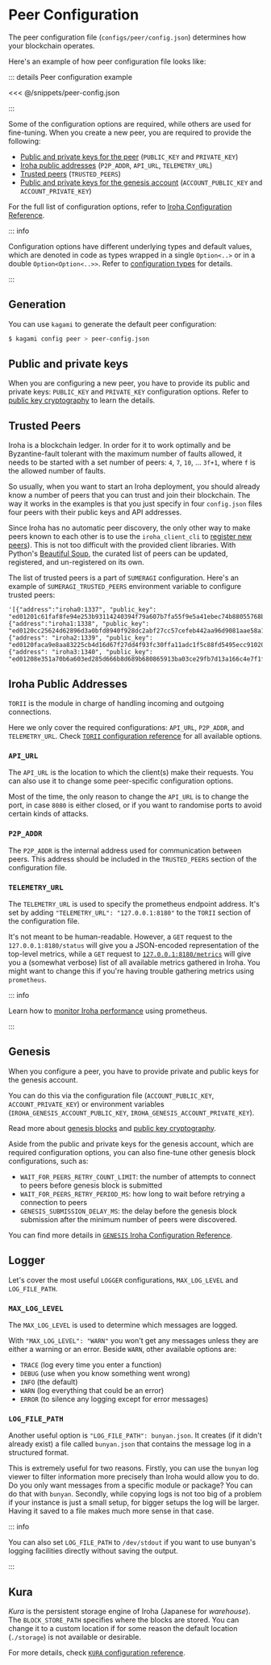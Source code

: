 # Peer Configuration

The peer configuration file (`configs/peer/config.json`) determines how
your blockchain operates.

Here's an example of how peer configuration file looks like:

::: details Peer configuration example

<<< @/snippets/peer-config.json

:::

Some of the configuration options are required, while others are used for
fine-tuning. When you create a new peer, you are required to provide the
following:

- [Public and private keys for the peer](#iroha-keys) (`PUBLIC_KEY` and
  `PRIVATE_KEY`)
- [Iroha public addresses](#iroha-public-addresses) (`P2P_ADDR`, `API_URL`,
  `TELEMETRY_URL`)
- [Trusted peers](#trusted-peers) (`TRUSTED_PEERS`)
- [Public and private keys for the genesis account](#genesis)
  (`ACCOUNT_PUBLIC_KEY` and `ACCOUNT_PRIVATE_KEY`)

For the full list of configuration options, refer to
[Iroha Configuration Reference](https://github.com/hyperledger/iroha/blob/iroha2-dev/docs/source/references/config.md).

::: info

Configuration options have different underlying types and default values,
which are denoted in code as types wrapped in a single `Option<..>` or in a
double `Option<Option<..>>`. Refer to
[configuration types](./configuration-types.md) for details.

:::

## Generation

You can use `kagami` to generate the default peer configuration:

```bash
$ kagami config peer > peer-config.json
```

## Public and private keys

When you are configuring a new peer, you have to provide its public and
private keys: `PUBLIC_KEY` and `PRIVATE_KEY` configuration options. Refer
to [public key cryptography](keys.md) to learn the details.

## Trusted Peers

Iroha is a blockchain ledger. In order for it to work optimally and be
Byzantine-fault tolerant with the maximum number of faults allowed, it
needs to be started with a set number of peers: `4`, `7`, `10`, ... `3f+1`,
where `f` is the allowed number of faults.

So usually, when you want to start an Iroha deployment, you should already
know a number of peers that you can trust and join their blockchain. The
way it works in the examples is that you just specify in four `config.json`
files four peers with their public keys and API addresses.

Since Iroha has no automatic peer discovery, the only other way to make
peers known to each other is to use the `iroha_client_cli` to
[register new peers](peer-management.md#registering-peers)). This is not
too difficult with the provided client libraries. With Python's
[Beautiful Soup](https://www.crummy.com/software/BeautifulSoup/), the
curated list of peers can be updated, registered, and un-registered on its
own.

The list of trusted peers is a part of `SUMERAGI` configuration. Here's an
example of `SUMERAGI_TRUSTED_PEERS` environment variable to configure
trusted peers:

```
'[{"address":"iroha0:1337", "public_key": "ed01201c61faf8fe94e253b93114240394f79a607b7fa55f9e5a41ebec74b88055768b"}, {"address":"iroha1:1338", "public_key": "ed0120cc25624d62896d3a0bfd8940f928dc2abf27cc57cefeb442aa96d9081aae58a1"}, {"address": "iroha2:1339", "public_key": "ed0120faca9e8aa83225cb4d16d67f27dd4f93fc30ffa11adc1f5c88fd5495ecc91020"}, {"address": "iroha3:1340", "public_key": "ed01208e351a70b6a603ed285d666b8d689b680865913ba03ce29fb7d13a166c4e7f1f"}]'
```

## Iroha Public Addresses

`TORII` is the module in charge of handling incoming and outgoing
connections.

Here we only cover the required configurations: `API_URL`, `P2P_ADDR`, and
`TELEMETRY_URL`. Check
[`TORII` configuration reference](https://github.com/hyperledger/iroha/blob/iroha2-dev/docs/source/references/config.md#torii)
for all available options.

### `API_URL`

The `API_URL` is the location to which the client(s) make their requests.
You can also use it to change some peer-specific configuration options.

Most of the time, the only reason to change the `API_URL` is to change the
port, in case `8080` is either closed, or if you want to randomise ports to
avoid certain kinds of attacks.

### `P2P_ADDR`

The `P2P_ADDR` is the internal address used for communication between
peers. This address should be included in the `TRUSTED_PEERS` section of
the configuration file.

### `TELEMETRY_URL`

The `TELEMETRY_URL` is used to specify the prometheus endpoint address.
It's set by adding `"TELEMETRY_URL": "127.0.0.1:8180"` to the `TORII`
section of the configuration file.

It's not meant to be human-readable. However, a `GET` request to the
`127.0.0.1:8180/status` will give you a JSON-encoded representation of the
top-level metrics, while a `GET` request to [`127.0.0.1:8180/metrics`](https://127.0.0.1:8180/metrics) will
give you a (somewhat verbose) list of all available metrics gathered in
Iroha. You might want to change this if you're having trouble gathering
metrics using `prometheus`.

::: info

Learn how to [monitor Iroha performance](/guide/advanced/metrics.md) using
prometheus.

:::

## Genesis

When you configure a peer, you have to provide private and public keys for
the genesis account.

You can do this via the configuration file (`ACCOUNT_PUBLIC_KEY`,
`ACCOUNT_PRIVATE_KEY`) or environment variables
(`IROHA_GENESIS_ACCOUNT_PUBLIC_KEY`, `IROHA_GENESIS_ACCOUNT_PRIVATE_KEY`).

Read more about [genesis blocks](./genesis.md) and
[public key cryptography](./keys.md).

Aside from the public and private keys for the genesis account, which are
required configuration options, you can also fine-tune other genesis block
configurations, such as:

- `WAIT_FOR_PEERS_RETRY_COUNT_LIMIT`: the number of attempts to connect to
  peers before genesis block is submitted
- `WAIT_FOR_PEERS_RETRY_PERIOD_MS`: how long to wait before retrying a
  connection to peers
- `GENESIS_SUBMISSION_DELAY_MS`: the delay before the genesis block
  submission after the minimum number of peers were discovered.

You can find more details in
[`GENESIS` Iroha Configuration Reference](https://github.com/hyperledger/iroha/blob/iroha2-dev/docs/source/references/config.md#genesis).

## Logger

Let's cover the most useful `LOGGER` configurations, `MAX_LOG_LEVEL` and
`LOG_FILE_PATH`.

### `MAX_LOG_LEVEL`

The `MAX_LOG_LEVEL` is used to determine which messages are logged.

With `"MAX_LOG_LEVEL": "WARN"` you won't get any messages unless they are
either a warning or an error. Beside `WARN`, other available options are:

- `TRACE` (log every time you enter a function)
- `DEBUG` (use when you know something went wrong)
- `INFO` (the default)
- `WARN` (log everything that could be an error)
- `ERROR` (to silence any logging except for error messages)

### `LOG_FILE_PATH`

Another useful option is `"LOG_FILE_PATH": bunyan.json`. It creates (if it
didn't already exist) a file called `bunyan.json` that contains the message
log in a structured format.

This is extremely useful for two reasons. Firstly, you can use the `bunyan`
log viewer to filter information more precisely than Iroha would allow you
to do. Do you only want messages from a specific module or package? You can
do that with `bunyan`. Secondly, while copying logs is not too big of a
problem if your instance is just a small setup, for bigger setups the log
will be larger. Having it saved to a file makes much more sense in that
case.

::: info

You can also set `LOG_FILE_PATH` to `/dev/stdout` if you want to use
bunyan's logging facilities directly without saving the output.

:::

## Kura

_Kura_ is the persistent storage engine of Iroha (Japanese for
_warehouse_). The `BLOCK_STORE_PATH` specifies where the blocks are stored.
You can change it to a custom location if for some reason the default
location (`./storage`) is not available or desirable.

For more details, check
[`KURA` configuration reference](https://github.com/hyperledger/iroha/blob/iroha2-dev/docs/source/references/config.md#kura).
